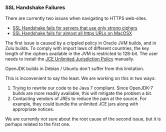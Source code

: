 ### SSL Handshake Failures

There are currently two issues when navigating to HTTPS web-sites.

* [SSL Handshake fails for servers that use only strong ciphers](https://github.com/UprootLabs/gngr/issues/11)
* [SSL Handshake fails for almost all https URLs on MacOSX](https://github.com/UprootLabs/gngr/issues/8)

The first issue is caused by a crippled policy in Oracle JVM builds, and in Zulu builds. To comply with import laws of different countries, the key length of the ciphers available in the JVM is restricted to 128-bit. The user needs to install the [JCE Unlimited Jurisdiction Policy](http://www.oracle.com/technetwork/java/javase/downloads/index.html) manually.

OpenJDK builds in Debian / Ubuntu don't suffer from this limitation.

This is inconvenient to say the least. We are working on this in two ways:

  1. Trying to rewrite our code to be Java 7 compliant. Since OpenJDK-7 builds are more readily available, this will mitigate the problem a bit.
  2. Contacting vendors of JREs to reduce the pain at the source. For example, they could bundle the unlimited JCE jars along with appropriate notices.

We are currently not sure about the root cause of the second issue, but it is perhaps related to the first one.